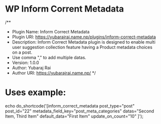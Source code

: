 # WP Inform Corrent Metadata
/**
 * Plugin Name: Inform Correct Metadata
 * Plugin URI: https://yubarajrai.name.np/plugins/inform-correct-metadata
 * Description: Inform Correct Metadata plugin is designed to enable multi user suggestion collection feature having a Product metadata choices on a post. 
 * Use comma "," to add multiple datas.
 * Version: 1.0.0
 * Author: Yubaraj Rai
 * Author URI: https://yubarajrai.name.np/
 */
 
 
 
# Uses example:

echo do_shortcode('[inform_correct_metadata 
                    post_type="post" 
                    post_id="22" 
                    metadata_field_key="post_meta_categories" 
                    datas="Second Item, Third Item" 
                    default_data="First Item" 
                    update_on_count="10"
                  ]');

